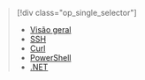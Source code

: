 > [!div class="op_single_selector"]
> * [Visão geral](../articles/hdinsight/hdinsight-use-sqoop.md)
> * [SSH](../articles/hdinsight/hdinsight-use-sqoop-mac-linux.md)
> * [Curl](../articles/hdinsight/hdinsight-hadoop-use-sqoop-curl.md)
> * [PowerShell](../articles/hdinsight/hdinsight-hadoop-use-sqoop-powershell.md)
> * [.NET](../articles/hdinsight/hdinsight-hadoop-use-sqoop-dotnet-sdk.md)
> 
> 



<!--HONumber=Nov16_HO3-->


